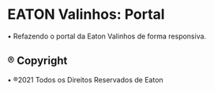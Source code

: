 # EATON Valinhos: Portal
• Refazendo o portal da Eaton Valinhos de forma responsiva.

## ® Copyright
• ®2021 Todos os Direitos Reservados de Eaton
